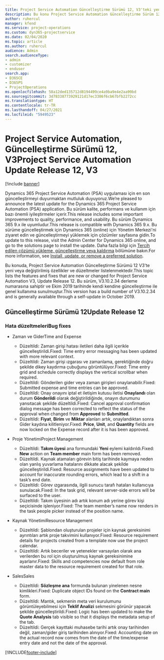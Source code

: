 ```yaml
---
title: Project Service Automation Güncelleştirme Sürümü 12, V3'teki yenilikler veya değişiklikler
description: Bu konu Project Service Automation Güncelleştirme Sürüm 12, V3'teki yenilikler hakkında bilgi sağlar.
author: ruhercul
manager: kfend
ms.service: project-operations
ms.custom: dyn365-projectservice
ms.date: 02/04/2020
ms.topic: article
ms.author: ruhercul
audience: Admin
search.audienceType:
- admin
- customizer
- enduser
search.app:
- D365CE
- D365PS
- ProjectOperations
ms.openlocfilehash: 58a12ded135712d8194499ce4a9ba9e4e2aa99bd
ms.sourcegitcommit: 3d78338773929121d17ec3386f6cb67bfb2272cc
ms.translationtype: HT
ms.contentlocale: tr-TR
ms.lasthandoff: 04/27/2021
ms.locfileid: "5949523"
---
```

# <a name="project-service-automation-update-release-12-v3"></a><span data-ttu-id="d9ca9-103">Project Service Automation, Güncelleştirme Sürümü 12, V3</span><span class="sxs-lookup"><span data-stu-id="d9ca9-103">Project Service Automation Update Release 12, V3</span></span>

[!include [banner](../includes/psa-now-project-operations.md)]

<span data-ttu-id="d9ca9-104">Dynamics 365 Project Service Automation (PSA) uygulaması için en son güncelleştirmeyi duyurmaktan mutluluk duyuyoruz.</span><span class="sxs-lookup"><span data-stu-id="d9ca9-104">We’re pleased to announce the latest update for the Dynamics 365 Project Service Automation (PSA) application.</span></span> <span data-ttu-id="d9ca9-105">Bu sürüm kalite, performans ve kullanım için bazı önemli iyileştirmeler içerir.</span><span class="sxs-lookup"><span data-stu-id="d9ca9-105">This release includes some important improvements to quality, performance, and usability.</span></span> <span data-ttu-id="d9ca9-106">Bu sürüm Dynamics 365 9.x ile uyumludur.</span><span class="sxs-lookup"><span data-stu-id="d9ca9-106">This release is compatible with Dynamics 365 9.x.</span></span> <span data-ttu-id="d9ca9-107">Bu sürüme güncelleştirmek için Dynamics 365 (online) için Yönetim Merkezi'ni ziyaret edin ve güncelleştirmeyi yüklemek için çözümler sayfasına gidin.</span><span class="sxs-lookup"><span data-stu-id="d9ca9-107">To update to this release, visit the Admin Center for Dynamics 365 online, and go to the solutions page to install the update.</span></span> <span data-ttu-id="d9ca9-108">Daha fazla bilgi için [Tercih edilen çözümü yükleme, güncelleştirme veya kaldırma](/power-platform/admin/install-remove-preferred-solution) bölümüne bakın.</span><span class="sxs-lookup"><span data-stu-id="d9ca9-108">For more information, see [Install, update, or remove a preferred solution](/power-platform/admin/install-remove-preferred-solution).</span></span>

<span data-ttu-id="d9ca9-109">Bu konuda, Project Service Automation Güncelleştirme Sürümü 12 V3'te yeni veya değiştirilmiş özellikler ve düzeltmeler listelenmektedir.</span><span class="sxs-lookup"><span data-stu-id="d9ca9-109">This topic lists the features and fixes that are new or changed for Project Service Automation V3, Update Release 12.</span></span> <span data-ttu-id="d9ca9-110">Bu sürüm, V3.10.2.34 derleme numarasına sahiptir ve Ekim 2019 tarihinde kendi kendine güncelleştirme ile genel kullanıma sunulmuştur.</span><span class="sxs-lookup"><span data-stu-id="d9ca9-110">This version has a build number of V3.10.2.34 and is generally available through a self-update in October 2019.</span></span>

## <a name="update-release-12"></a><span data-ttu-id="d9ca9-111">Güncelleştirme Sürümü 12</span><span class="sxs-lookup"><span data-stu-id="d9ca9-111">Update Release 12</span></span>

### <a name="bug-fixes"></a><span data-ttu-id="d9ca9-112">Hata düzeltmeleri</span><span class="sxs-lookup"><span data-stu-id="d9ca9-112">Bug fixes</span></span>

- <span data-ttu-id="d9ca9-113">Zaman ve Gider</span><span class="sxs-lookup"><span data-stu-id="d9ca9-113">Time and Expense</span></span>

    - <span data-ttu-id="d9ca9-114">Düzeltildi: Zaman girişi hatası iletileri daha ilgili içerikle güncelleştirildi.</span><span class="sxs-lookup"><span data-stu-id="d9ca9-114">Fixed: Time entry error messaging has been updated with more relevant context.</span></span>
    - <span data-ttu-id="d9ca9-115">Düzeltildi: Zaman girişi ızgarası ve zamanlama, gerektiğinde doğru şekilde dikey kaydırma çubuğunu görüntülüyor.</span><span class="sxs-lookup"><span data-stu-id="d9ca9-115">Fixed: Time entry grid and schedule correctly displays the vertical scrollbar when required.</span></span>
    - <span data-ttu-id="d9ca9-116">Düzeltildi: Gönderilen gider veya zaman girişleri onaylanabilir.</span><span class="sxs-lookup"><span data-stu-id="d9ca9-116">Fixed: Submitted expense and time entries can be approved.</span></span>
    - <span data-ttu-id="d9ca9-117">Düzeltildi: Onay onayını iptal et iletişim kutusu iletisi **Onaylandı** olan durum **Gönderildi** olarak değiştirildiğinde, onayın durumunu yansıtacak şekilde düzeltildi.</span><span class="sxs-lookup"><span data-stu-id="d9ca9-117">Fixed: Cancel approval confirmation dialog message has been corrected to reflect the status of the approval when changed from **Approved** to **Submitted**.</span></span>
    - <span data-ttu-id="d9ca9-118">Düzeltildi: **Fiyat**, **Birim** ve **Miktar** alanları artık, onaylandıktan sonra Gider kaydına kilitleniyor.</span><span class="sxs-lookup"><span data-stu-id="d9ca9-118">Fixed: **Price**, **Unit**, and **Quantity** fields are now locked on the Expense record after it is has been approved.</span></span>

- <span data-ttu-id="d9ca9-119">Proje Yönetimi</span><span class="sxs-lookup"><span data-stu-id="d9ca9-119">Project Management</span></span>

    - <span data-ttu-id="d9ca9-120">Düzeltildi: **Takım üyesi** ana formundaki **Yeni** eylemi kaldırıldı.</span><span class="sxs-lookup"><span data-stu-id="d9ca9-120">Fixed: **New** action on **Team member** main form has been removed.</span></span>
    - <span data-ttu-id="d9ca9-121">Düzeltildi. Kaynak atamaları görevin bitiş tarihinde kaymaya neden olan yanlış yuvarlama hatalarını dikkate alacak şekilde güncelleştirildi.</span><span class="sxs-lookup"><span data-stu-id="d9ca9-121">Fixed: Resource assignments have been updated to account for inaccurate rounding errors, which lead to a shift in a task’s end date.</span></span>
    - <span data-ttu-id="d9ca9-122">Düzeltildi: Görev ızgarasında, ilgili sunucu tarafı hataları kullanıcıya sunulacak.</span><span class="sxs-lookup"><span data-stu-id="d9ca9-122">Fixed: In the task grid, relevant server-side errors will be surfaced to the user.</span></span>
    - <span data-ttu-id="d9ca9-123">Düzeltildi: Takım üyesinin adı artık konum adı yerine görev kişi seçicisinde işleniyor.</span><span class="sxs-lookup"><span data-stu-id="d9ca9-123">Fixed: The team member’s name now renders in the task people picker instead of the position name.</span></span>

- <span data-ttu-id="d9ca9-124">Kaynak Yönetimi</span><span class="sxs-lookup"><span data-stu-id="d9ca9-124">Resource Management</span></span>

    - <span data-ttu-id="d9ca9-125">Düzeltildi: Şablondan oluşturulan projeler için kaynak gereksinimi ayrıntıları artık proje takvimini kullanıyor.</span><span class="sxs-lookup"><span data-stu-id="d9ca9-125">Fixed: Resource requirement details for projects created from a template now use the project calendar.</span></span>
    - <span data-ttu-id="d9ca9-126">Düzeltildi: Artık beceriler ve yetenekler varsayılan olarak ana verilerden bu rol için oluşturulmuş kaynak gereksinimine ayarlanır.</span><span class="sxs-lookup"><span data-stu-id="d9ca9-126">Fixed: Skills and competencies now default from role master data to the resource requirement created for that role.</span></span>

- <span data-ttu-id="d9ca9-127">Sales</span><span class="sxs-lookup"><span data-stu-id="d9ca9-127">Sales</span></span>

    - <span data-ttu-id="d9ca9-128">Düzeltildi: **Sözleşme ana** formunda bulunan yinelenen nesne kimlikleri.</span><span class="sxs-lookup"><span data-stu-id="d9ca9-128">Fixed: Duplicate object IDs found on the **Contract main** form.</span></span>
    - <span data-ttu-id="d9ca9-129">Düzeltildi: Mantık, sekmenin meta veri kurulumunu görüntüleyebilmesi için **Teklif Analizi** sekmesini görünür yapacak şekilde güncelleştirildi.</span><span class="sxs-lookup"><span data-stu-id="d9ca9-129">Fixed: Logic has been updated to make the **Quote Analysis** tab visible so that it displays the metadata setup of the tab.</span></span>
    - <span data-ttu-id="d9ca9-130">Düzeltildi: Gerçek kayıttaki muhasebe tarihi artık onay tarihinden değil, zaman/gider giriş tarihinden alınıyor.</span><span class="sxs-lookup"><span data-stu-id="d9ca9-130">Fixed: Accounting date on the actual record now comes from the date of the time/expense entry date and not the date of the approval.</span></span>


[!INCLUDE[footer-include](../includes/footer-banner.md)]